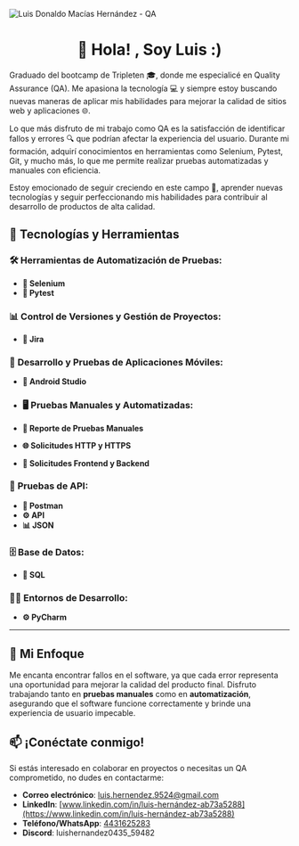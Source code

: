 ![Luis Donaldo Macías Hernández - QA](https://imgur.com/a/sNvGVto)

<h1 align="center">👋 Hola! , Soy Luis :)</h1>
Graduado del bootcamp de Tripleten 🎓, donde me especialicé en Quality Assurance (QA). Me apasiona la tecnología 💻 y siempre estoy buscando nuevas maneras de aplicar mis habilidades para mejorar la calidad de sitios web y aplicaciones 🌐.

Lo que más disfruto de mi trabajo como QA es la satisfacción de identificar fallos y errores 🔍 que podrían afectar la experiencia del usuario. Durante mi formación, adquirí conocimientos en herramientas como Selenium, Pytest, Git, y mucho más, lo que me permite realizar pruebas automatizadas y manuales con eficiencia.

Estoy emocionado de seguir creciendo en este campo 🚀, aprender nuevas tecnologías y seguir perfeccionando mis habilidades para contribuir al desarrollo de productos de alta calidad.

## 🚀 Tecnologías y Herramientas

### 🛠 **Herramientas de Automatización de Pruebas:**
- **🧪 Selenium**
- **🔧 Pytest**

### 📊 **Control de Versiones y Gestión de Proyectos:**
- **🔄 Jira**

### 📱 **Desarrollo y Pruebas de Aplicaciones Móviles:**
- **📱 Android Studio**

- ### 🖥 **Pruebas Manuales y Automatizadas:**
- **📝 Reporte de Pruebas Manuales**
- **🌐 Solicitudes HTTP y HTTPS**
- **🔄 Solicitudes Frontend y Backend**

### 🔐 **Pruebas de API:**
- **🔑 Postman**
- **⚙️ API**
- **📊 JSON**

### 🗄 **Base de Datos:**
- **💾 SQL**

### 🧑‍💻 **Entornos de Desarrollo:**
- **⚙️ PyCharm**

---

## 🎯 **Mi Enfoque**

Me encanta encontrar fallos en el software, ya que cada error representa una oportunidad para mejorar la calidad del producto final. Disfruto trabajando tanto en **pruebas manuales** como en **automatización**, asegurando que el software funcione correctamente y brinde una experiencia de usuario impecable.

## 📫 **¡Conéctate conmigo!**

Si estás interesado en colaborar en proyectos o necesitas un QA comprometido, no dudes en contactarme:

- **Correo electrónico**: [luis.hernendez.9524@gmail.com](mailto:luis.hernendez.9524@gmail.com)
- **LinkedIn**: [www.linkedin.com/in/luis-hernández-ab73a5288](https://www.linkedin.com/in/luis-hernández-ab73a5288)
- **Teléfono/WhatsApp**: [4431625283](tel:+524431625283)
- **Discord**: luishernandez0435_59482
